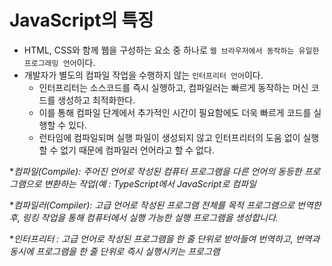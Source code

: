 # JavaScript의 특징
- HTML, CSS와 함께 웹을 구성하는 요소 중 하나로 ```웹 브라우저에서 동작하는 유일한 프로그래밍 언어```이다.
- 개발자가 별도의 컴파일 작업을 수행하지 않는 ```인터프리터 언어```이다.
    - 인터프리터는 소스코드를 즉시 실행하고, 컴파일러는 빠르게 동작하는 머신 코드를 생성하고 최적화한다.
    - 이를 통해 컴파일 단계에서 추가적인 시간이 필요함에도 더욱 빠르게 코드를 실행할 수 있다.
    - 런타임에 컴파일되며 실행 파일이 생성되지 않고 인터프리터의 도움 없이 실행할 수 없기 때문에 컴파일러 언어라고 할 수 없다.

**컴파일(Compile): 주어진 언어로 작성된 컴퓨터 프로그램을 다른 언어의 동등한 프로그램으로 변환하는 작업(예 : TypeScript에서 JavaScript로 컴파일* <br>

**컴파일러(Compiler): 고급 언어로 작성된 프로그램 전체를 목적 프로그램으로 번역한 후, 링킹 작업을 통해 컴퓨터에서 실행 가능한 실행 프로그램을 생성합니다.* <br>

**인터프리터 : 고급 언어로 작성된 프로그램을 한 줄 단위로 받아들여 번역하고, 번역과 동시에 프로그램을 한 줄 단위로 즉시 실행시키는 프로그램*
